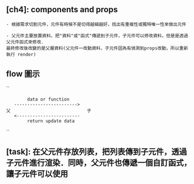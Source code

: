 ## [ch4]: components and props

    - 根據需求切割元件，元件有時候不是切得越細越好，找出有重複性或獨特唯一性來做出元件

    - 父元件主要放置資料，把"資料"或"函式"傳遞到子元件，子元件可以修改資料，但是是透過父元件函式來修改．
    最終修改後改變的是父層資料(父元件一改動資料，子元件因為有偵測到props改動，所以重新執行 render)


## flow 圖示

``

            data or function
       ------------------------> 
    父                             子
       <------------------------
            return update data

``

## [task]: 在父元件存放列表，把列表傳到子元件，透過子元件進行渲染．同時，父元件也傳遞一個自訂函式，讓子元件可以使用